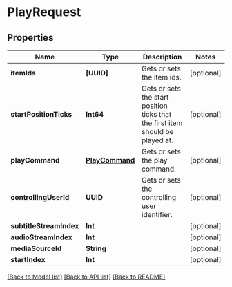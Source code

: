 # PlayRequest

## Properties
Name | Type | Description | Notes
------------ | ------------- | ------------- | -------------
**itemIds** | **[UUID]** | Gets or sets the item ids. | [optional] 
**startPositionTicks** | **Int64** | Gets or sets the start position ticks that the first item should be played at. | [optional] 
**playCommand** | [**PlayCommand**](PlayCommand.md) | Gets or sets the play command. | [optional] 
**controllingUserId** | **UUID** | Gets or sets the controlling user identifier. | [optional] 
**subtitleStreamIndex** | **Int** |  | [optional] 
**audioStreamIndex** | **Int** |  | [optional] 
**mediaSourceId** | **String** |  | [optional] 
**startIndex** | **Int** |  | [optional] 

[[Back to Model list]](../README.md#documentation-for-models) [[Back to API list]](../README.md#documentation-for-api-endpoints) [[Back to README]](../README.md)


